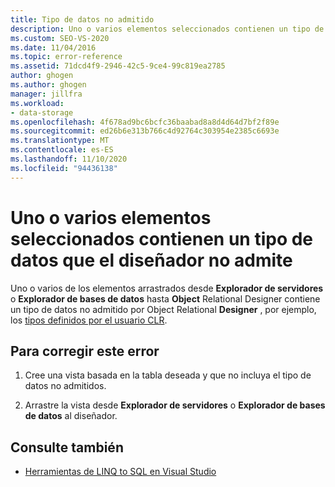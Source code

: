 ```yaml
---
title: Tipo de datos no admitido
description: Uno o varios elementos seleccionados contienen un tipo de datos que el diseñador no admite. Vea información sobre este mensaje de Visual Studio O/R Designer.
ms.custom: SEO-VS-2020
ms.date: 11/04/2016
ms.topic: error-reference
ms.assetid: 71dcd4f9-2946-42c5-9ce4-99c819ea2785
author: ghogen
ms.author: ghogen
manager: jillfra
ms.workload:
- data-storage
ms.openlocfilehash: 4f678ad9bc6bcfc36baabad8a8d4d64d7bf2f89e
ms.sourcegitcommit: ed26b6e313b766c4d92764c303954e2385c6693e
ms.translationtype: MT
ms.contentlocale: es-ES
ms.lasthandoff: 11/10/2020
ms.locfileid: "94436138"
---
```

# <a name="one-or-more-selected-items-contain-a-data-type-that-is-not-supported-by-the-designer"></a>Uno o varios elementos seleccionados contienen un tipo de datos que el diseñador no admite

Uno o varios de los elementos arrastrados desde **Explorador de servidores** o **Explorador de bases de datos** hasta **Object** Relational Designer contiene un tipo de datos no admitido por Object Relational **Designer** , por ejemplo, los [tipos definidos por el usuario CLR](/dotnet/framework/data/adonet/sql/clr-user-defined-types).

## <a name="to-correct-this-error"></a>Para corregir este error

1. Cree una vista basada en la tabla deseada y que no incluya el tipo de datos no admitidos.

2. Arrastre la vista desde **Explorador de servidores** o **Explorador de bases de datos** al diseñador.

## <a name="see-also"></a>Consulte también

- [Herramientas de LINQ to SQL en Visual Studio](../data-tools/linq-to-sql-tools-in-visual-studio2.md)
